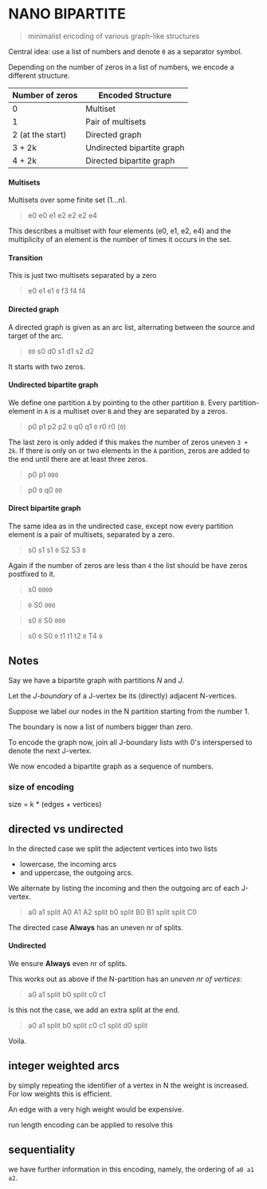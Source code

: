 # NANO BIPARTITE

> minimalist encoding of various graph-like structures

Central idea: use a list of numbers and denote `0` as
a separator symbol.

Depending on the number of zeros in
a list of numbers, we encode a different structure.

| Number of zeros  | Encoded Structure          |
|------------------|----------------------------|
| 0                | Multiset                   |
| 1                | Pair of multisets          |
| 2 (at the start) | Directed graph             |
| 3 + 2k           | Undirected bipartite graph |
| 4 + 2k           | Directed bipartite graph   |

#### Multisets

Multisets over some finite set (1...n).

> e0 e0 e1 e2 e2 e2 e4

This describes a multiset with four elements (e0, e1, e2, e4)
and the multiplicity of an element is the number of times
it occurs in the set.

#### Transition

This is just two multisets separated by a zero

> e0 e1 e1 `0` f3 f4 f4

#### Directed graph

A directed graph is given as an arc list,
alternating between the source and target of the arc.

> `00` s0 d0 s1 d1 s2 d2

It starts with two zeros.

#### Undirected bipartite graph

We define one partition `A` by pointing to the other partition `B`. Every partition-element in `A` is a multiset over `B` and
they are separated by a zeros.

> p0 p1 p2 p2 `0` q0 q1 `0` r0 r0 (`0`)

The last zero is only added if this makes the number of zeros uneven `3 + 2k`. If there is only on or two elements in the `A`
parition, zeros are added to the end until there are at least three zeros.

> p0 p1 `000`

> p0 `0` q0 `00`

#### Direct bipartite graph

The same idea as in the undirected case, except now every partition element is a pair of multisets, separated by a zero.

> s0 s1 s1 `0` S2 S3 `0`

Again if the number of zeros are less than `4` the list should
be have zeros postfixed to it.

> s0 `0000`

> `0` S0 `000`

> s0 `0` S0 `000`

> s0 `0` S0 `0` t1 t1 t2 `0` T4 `0`


## Notes

Say we have a bipartite graph with partitions *N* and *J*.

Let the *J-boundary* of a J-vertex be its (directly) adjacent N-vertices.

Suppose we label our nodes in the N partition starting from the number 1.

The boundary is now a list of numbers bigger than zero.

To encode the graph now, join all J-boundary lists with 0's interspersed
to denote the next J-vertex.

We now encoded a bipartite graph as a sequence of numbers.

### size of encoding

size = k * (edges + vertices)

## directed vs undirected

In the directed case we split the adjectent vertices into two lists

- lowercase, the incoming arcs
- and uppercase, the outgoing arcs.

We alternate by listing the incoming and then the outgoing arc
of each J-vertex.

> a0 a1 split A0 A1 A2 split b0 split B0 B1 split split C0

The directed case **Always** has an uneven nr of splits.

#### Undirected

We ensure **Always** even nr of splits.

This works out as above if the N-partition has an
*uneven nr of vertices*:

> a0 a1 split b0 split c0 c1

Is this not the case, we add an extra split at the end.

> a0 a1 split b0 split c0 c1 split d0 split

Voila.

## integer weighted arcs

by simply repeating the identifier of a vertex in N the weight
is increased. For low weights this is efficient.

An edge with a very high weight would be expensive.

run length encoding can be applied to resolve this

## sequentiality

we have further information in this encoding, namely, the
ordering of `a0 a1 a2`.
